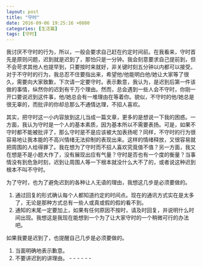 ```yaml
---
layout: post
title: "守时"
date: 2016-09-06 19:25:16 +0800
categories: [生活篇]
tags: [守时]
---
```

我讨厌不守时的行为，所以，一般会要求自己赶在约定时间前。在我看来，守时首先是原则问题，迟到就是迟到了，那怕只是一分钟。我会刻意要求自己提前到，但不会苛求其他人也提早到，只要按时来就好，非关键时刻五分钟以内都可以接受。对于不守时的行为，我总忍不住要指出来，希望他/他能明白他/她让大家等了很久，需要向大家致歉，下次请一定要守时。表示歉意，我认为，是迟到后第一件该做的事情，纵然你的迟到有千万个理由。然而，总会遇到一些人会不守时，你刚一开口要说迟到这件事，他/她总会有一堆理由在等着你。貌似，不守时的他/她总是很无辜的，而批评的你却总那么不通情达理，不招人喜欢。

其实，把守时这一小内容放到这儿当成一篇文章，更多的是想说一下我的困惑。一方面，我认为守时是一个人的基本素质，因为基本所以不需要表扬。可是，如果不守时都不能被批评了，那么守时是不是应该被大加表扬呢？同样，不守时的行为很容易地让我本能的不高兴情绪无法抑制的表现出来。这样的情绪释放，又很容易就把周围的人给得罪了。我在想为了守时而不招人喜欢究竟值不值？另一方面，我又在想是不是小题大作了，没有展现出应有气量？守时是否也有一个度的衡量？当事情没有到危急时刻，迟到让周围人等一下根本就没什么大不了的，或者说这种迟到根本不叫不守时。


为了守时，也为了避免迟到的各种让人无语的理由，我想这几步是必须要做的。

1. 通过回复的形式确认每个人都知道约定的时间点。现在的通讯方式实在是太多了，无论是那种方式总有一些人或真或假的假的看不到。
2. 通知的末尾一定要加上，如果有任何原因不按时，请及时回复，并说明什么时间出现。我想这是我现在能想到一个为了让大家守时的一个稍微可行的办法吧。

如果我要是迟到了，也提醒自己几步是必须要做的。
1. 当面明确地表示歉意。
2. 不要讲迟到的讲理由。
\- - - - - -
